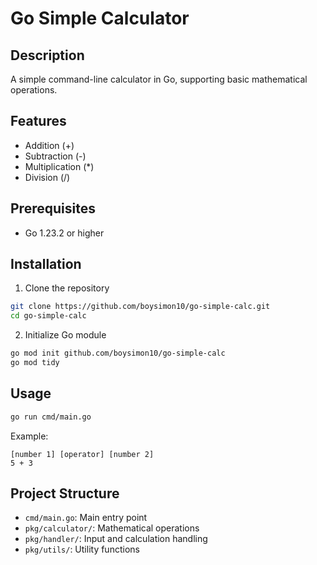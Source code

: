 # Go Simple Calculator

## Description
A simple command-line calculator in Go, supporting basic mathematical operations.

## Features
- Addition (+)
- Subtraction (-)
- Multiplication (*)
- Division (/)

## Prerequisites
- Go 1.23.2 or higher

## Installation

1. Clone the repository
```bash
git clone https://github.com/boysimon10/go-simple-calc.git
cd go-simple-calc
```

2. Initialize Go module
```bash
go mod init github.com/boysimon10/go-simple-calc
go mod tidy
```

## Usage
```bash
go run cmd/main.go
```

Example:
```
[number 1] [operator] [number 2]
5 + 3
```

## Project Structure
- `cmd/main.go`: Main entry point
- `pkg/calculator/`: Mathematical operations
- `pkg/handler/`: Input and calculation handling
- `pkg/utils/`: Utility functions
